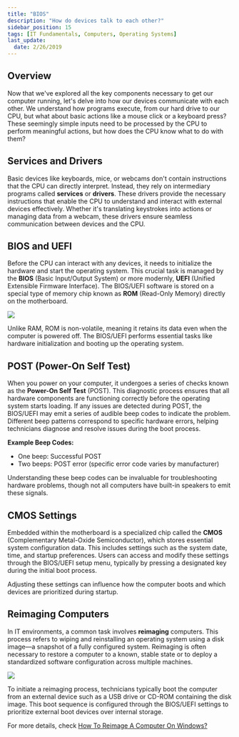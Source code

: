 ```yaml
---
title: "BIOS"
description: "How do devices talk to each other?"
sidebar_position: 15
tags: [IT Fundamentals, Computers, Operating Systems]
last_update:
  date: 2/26/2019
---
```


## Overview

Now that we've explored all the key components necessary to get our computer running, let's delve into how our devices communicate with each other. We understand how programs execute, from our hard drive to our CPU, but what about basic actions like a mouse click or a keyboard press? These seemingly simple inputs need to be processed by the CPU to perform meaningful actions, but how does the CPU know what to do with them?

## Services and Drivers

Basic devices like keyboards, mice, or webcams don't contain instructions that the CPU can directly interpret. Instead, they rely on intermediary programs called **services** or **drivers**. These drivers provide the necessary instructions that enable the CPU to understand and interact with external devices effectively. Whether it's translating keystrokes into actions or managing data from a webcam, these drivers ensure seamless communication between devices and the CPU.

## BIOS and UEFI

Before the CPU can interact with any devices, it needs to initialize the hardware and start the operating system. This crucial task is managed by the **BIOS** (Basic Input/Output System) or more modernly, **UEFI** (Unified Extensible Firmware Interface). The BIOS/UEFI software is stored on a special type of memory chip known as **ROM** (Read-Only Memory) directly on the motherboard. 

![](/img/docs/mobilebios.png)

Unlike RAM, ROM is non-volatile, meaning it retains its data even when the computer is powered off. The BIOS/UEFI performs essential tasks like hardware initialization and booting up the operating system.

## POST (Power-On Self Test)

When you power on your computer, it undergoes a series of checks known as the **Power-On Self Test** (POST). This diagnostic process ensures that all hardware components are functioning correctly before the operating system starts loading. If any issues are detected during POST, the BIOS/UEFI may emit a series of audible beep codes to indicate the problem. Different beep patterns correspond to specific hardware errors, helping technicians diagnose and resolve issues during the boot process.

**Example Beep Codes:**

  - One beep: Successful POST
  - Two beeps: POST error (specific error code varies by manufacturer)

Understanding these beep codes can be invaluable for troubleshooting hardware problems, though not all computers have built-in speakers to emit these signals.

## CMOS Settings

Embedded within the motherboard is a specialized chip called the **CMOS** (Complementary Metal-Oxide Semiconductor), which stores essential system configuration data. This includes settings such as the system date, time, and startup preferences. Users can access and modify these settings through the BIOS/UEFI setup menu, typically by pressing a designated key during the initial boot process. 

Adjusting these settings can influence how the computer boots and which devices are prioritized during startup.

## Reimaging Computers

In IT environments, a common task involves **reimaging** computers. This process refers to wiping and reinstalling an operating system using a disk image—a snapshot of a fully configured system. Reimaging is often necessary to restore a computer to a known, stable state or to deploy a standardized software configuration across multiple machines. 

<div class="img-center"> 

![](/img/docs/mobiledevicereimage.png)

</div>

To initiate a reimaging process, technicians typically boot the computer from an external device such as a USB drive or CD-ROM containing the disk image. This boot sequence is configured through the BIOS/UEFI settings to prioritize external boot devices over internal storage.


For more details, check [How To Reimage A Computer On Windows?](https://www.technewstoday.com/reimaging-computer/)
